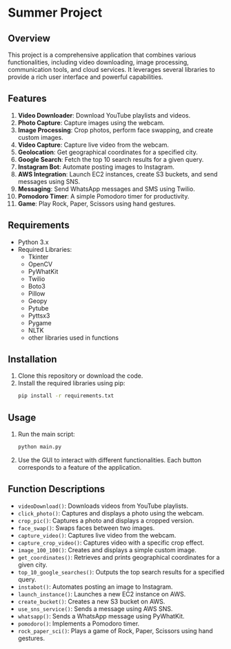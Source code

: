 # Summer Project

## Overview
This project is a comprehensive application that combines various functionalities, including video downloading, image processing, communication tools, and cloud services. It leverages several libraries to provide a rich user interface and powerful capabilities.

## Features
1. **Video Downloader**: Download YouTube playlists and videos.
2. **Photo Capture**: Capture images using the webcam.
3. **Image Processing**: Crop photos, perform face swapping, and create custom images.
4. **Video Capture**: Capture live video from the webcam.
5. **Geolocation**: Get geographical coordinates for a specified city.
6. **Google Search**: Fetch the top 10 search results for a given query.
7. **Instagram Bot**: Automate posting images to Instagram.
8. **AWS Integration**: Launch EC2 instances, create S3 buckets, and send messages using SNS.
9. **Messaging**: Send WhatsApp messages and SMS using Twilio.
10. **Pomodoro Timer**: A simple Pomodoro timer for productivity.
11. **Game**: Play Rock, Paper, Scissors using hand gestures.

## Requirements
- Python 3.x
- Required Libraries:
  - Tkinter
  - OpenCV
  - PyWhatKit
  - Twilio
  - Boto3
  - Pillow
  - Geopy
  - Pytube
  - Pyttsx3
  - Pygame
  - NLTK
  - other libraries used in functions

## Installation
1. Clone this repository or download the code.
2. Install the required libraries using pip:
   ```bash
   pip install -r requirements.txt
   ```

## Usage
1. Run the main script:
   ```bash
   python main.py
   ```
2. Use the GUI to interact with different functionalities. Each button corresponds to a feature of the application.

## Function Descriptions
- `videoDownload()`: Downloads videos from YouTube playlists.
- `click_photo()`: Captures and displays a photo using the webcam.
- `crop_pic()`: Captures a photo and displays a cropped version.
- `face_swap()`: Swaps faces between two images.
- `capture_video()`: Captures live video from the webcam.
- `capture_crop_video()`: Captures video with a specific crop effect.
- `image_100_100()`: Creates and displays a simple custom image.
- `get_coordinates()`: Retrieves and prints geographical coordinates for a given city.
- `top_10_google_searches()`: Outputs the top search results for a specified query.
- `instabot()`: Automates posting an image to Instagram.
- `launch_instance()`: Launches a new EC2 instance on AWS.
- `create_bucket()`: Creates a new S3 bucket on AWS.
- `use_sns_service()`: Sends a message using AWS SNS.
- `whatsapp()`: Sends a WhatsApp message using PyWhatKit.
- `pomodoro()`: Implements a Pomodoro timer.
- `rock_paper_sci()`: Plays a game of Rock, Paper, Scissors using hand gestures.


